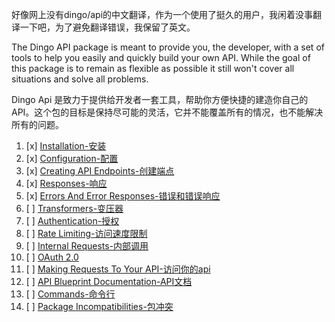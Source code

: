 
好像网上没有dingo/api的中文翻译，作为一个使用了挺久的用户，我闲着没事翻译一下吧，为了避免翻译错误，我保留了英文。

The Dingo API package is meant to provide you, the developer, with a set of tools to help you easily and quickly build your own API. While the goal of this package is to remain as flexible as possible it still won't cover all situations and solve all problems.

Dingo Api 是致力于提供给开发者一套工具，帮助你方便快捷的建造你自己的API。这个包的目标是保持尽可能的灵活，它并不能覆盖所有的情况，也不能解决所有的问题。

1. [x] [Installation-安装](https://github.com/liyu001989/dingo-api-wiki-zh/blob/master/Installation.md)
2. [x] [Configuration-配置](https://github.com/liyu001989/dingo-api-wiki-zh/blob/master/Configuration.md)
3. [x] [Creating API Endpoints-创建端点](https://github.com/liyu001989/dingo-api-wiki-zh/blob/master/Creating-API-Endpoints.md)
4. [x] [Responses-响应](https://github.com/liyu001989/dingo-api-wiki-zh/blob/master/Responses.md)
5. [x] [Errors And Error Responses-错误和错误响应](https://github.com/liyu001989/dingo-api-wiki-zh/blob/master/Errors-And-Error-Responses.md)
6. [ ] [Transformers-变压器](https://github.com/liyu001989/dingo-api-wiki-zh/blob/master/Transformers.md)
7. [ ] [Authentication-授权](https://github.com/liyu001989/dingo-api-wiki-zh/blob/master/Authentication.md)
8. [ ] [Rate Limiting-访问速度限制](https://github.com/liyu001989/dingo-api-wiki-zh/blob/master/Rate-Limiting.md)
9. [ ] [Internal Requests-内部调用](https://github.com/liyu001989/dingo-api-wiki-zh/blob/master/Internal-Requests.md)
10. [ ] [OAuth 2.0](https://github.com/liyu001989/dingo-api-wiki-zh/blob/master/OAuth-2.0.md)
11. [ ] [Making Requests To Your API-访问你的api](https://github.com/liyu001989/dingo-api-wiki-zh/blob/master/Making-Requests-To-Your-API.md)
12. [ ] [API Blueprint Documentation-API文档](https://github.com/liyu001989/dingo-api-wiki-zh/blob/master/API-Blueprint-Documentation.md)
13. [ ] [Commands-命令行](https://github.com/liyu001989/dingo-api-wiki-zh/blob/master/Commands.md)
14. [ ] [Package Incompatibilities-包冲突](https://github.com/liyu001989/dingo-api-wiki-zh/blob/master/Package-Incompatibilities.md)

